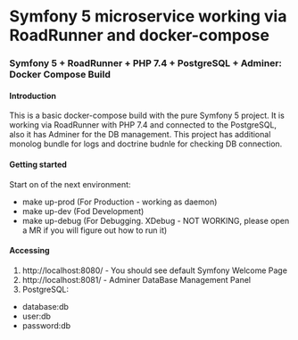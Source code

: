 # Symfony 5 microservice working via RoadRunner and docker-compose
### Symfony 5 + RoadRunner + PHP 7.4 + PostgreSQL + Adminer: Docker Compose Build
#### Introduction
This is a basic docker-compose build with the pure Symfony 5 project. It is
working via RoadRunner with PHP 7.4 and connected to the PostgreSQL, also it has Adminer for the DB management.
This project has additional monolog bundle for logs and doctrine budnle for checking DB connection.

#### Getting started
Start on of the next environment:
* make up-prod (For Production - working as daemon)
* make up-dev (Fod Development)
* make up-debug (For Debugging. XDebug - NOT WORKING, please open a MR if you will figure out how to run it)


#### Accessing
1. http://localhost:8080/ - You should see default Symfony Welcome Page
2. http://localhost:8081/ - Adminer DataBase Management Panel
3. PostgreSQL:
- database:db
- user:db
- password:db
